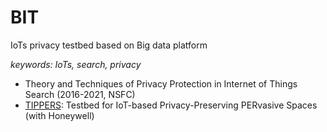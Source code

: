 # BIT
IoTs privacy testbed based on Big data platform

*keywords: IoTs, search, privacy*

  - Theory and Techniques of Privacy Protection in Internet of Things Search (2016-2021, NSFC)
  - [TIPPERS](http://tippersweb.ics.uci.edu/): Testbed for IoT-based Privacy-Preserving PERvasive Spaces (with Honeywell)
